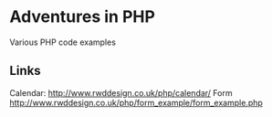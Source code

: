 Adventures in PHP
=================

Various PHP code examples

Links
-----
Calendar: 	http://www.rwddesign.co.uk/php/calendar/
Form 		http://www.rwddesign.co.uk/php/form_example/form_example.php